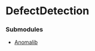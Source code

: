 # DefectDetection

### Submodules
* [Anomalib](<https://anomalib.readthedocs.io/en/v1.0.0/index.html>)